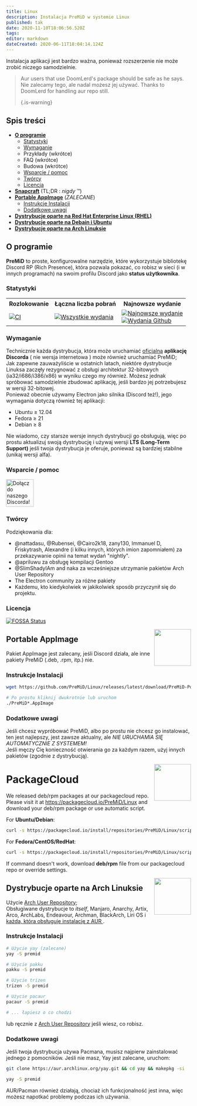 ```yaml
---
title: Linux
description: Instalacja PreMiD w systemie Linux
published: tak
date: 2020-11-10T18:06:56.520Z
tags:
editor: markdown
dateCreated: 2020-06-11T18:04:14.124Z
---
```


Instalacja aplikacji jest bardzo ważna, ponieważ rozszerzenie nie może zrobić niczego samodzielnie.

> Aur users that use DoomLerd's package should be safe as he says. Nie zalecamy tego, ale nadal możesz jej używać. Thanks to DoomLerd for handling aur repo still. 
> 
> {.is-warning}

## Spis treści

- **[O programie](#about)**
  - [Statystyki](#stats)
  - [Wymaganie](#requirements)
  - Przykłady (wkrótce)
  - FAQ (wkrótce)
  - Budowa (wkrótce)
  - [Wsparcie / pomoc](#support)
  - [Twórcy](#credits)
  - [Licencja](#license)
- **[Snapcraft](#snapcraft)** (TL;DR : _nigdy_ ™️)
- **[Portable AppImage](#appimage)** (_ZALECANE_)
  - [Instrukcje Instalacji](#appimageinstall)
  - [Dodatkowe uwagi](#appimagenotes)
- [**Dystrybucje oparte na Red Hat Enterprise Linux (RHEL)**](#packagecloud)
- [**Dystrybucje oparte na Debain i Ubuntu**](#packagecloud)
- [**Dystrybucje oparte na Arch Linuksie**](#arch)

<a name="about"></a>

## O programie

**PreMiD** to proste, konfigurowalne narzędzie, które wykorzystuje bibliotekę Discord RP (Rich Presence), która pozwala pokazać, co robisz w sieci (i w innych programach) na swoim profilu Discord jako **status użytkownika**.

<a name="stats"></a>

### Statystyki

<table>
  <tr>
    <th>Rozlokowanie</th>
    <th>Łączna liczba pobrań</th>
    <th>Najnowsze wydanie</th>
  </tr>
  <tr>
    <td><a href="https://github.com/PreMiD/Linux/actions"><img src="https://github.com/PreMiD/Linux/workflows/CI/badge.svg?branch=master&event=push" alt="CI"></a></td>
    <td><a href="https://github.com/PreMiD/Linux/releases"><img src="https://img.shields.io/github/downloads/PreMiD/Linux/total.svg?maxAge=86400" alt="Wszystkie wydania"></a></td>
    <td><a href="https://github.com/PreMiD/Linux/releases/latest"><img src="https://img.shields.io/github/v/release/PreMiD/Linux.svg?maxAge=86400" alt="Najnowsze wydanie"><br><img src="https://img.shields.io/github/downloads/PreMiD/Linux/latest/total.svg?maxAge=86400" alt="Wydania Github"></a></td>
  </tr>
</table>

<a name="requirements"></a>

### Wymaganie

Technicznie każda dystrybucja, która może uruchamiać [oficjalną](https://discordapp.com/download) **aplikację Discorda** ( nie wersja internetowa )  może również uruchamiać PreMiD;</br> Jak zapewne zauważyliście w ostatnich latach, niektóre dystrybucje Linuksa zaczęły rezygnować z obsługi architektur 32-bitowych (ia32/i686/i386/x86) w wyniku czego my również. Możesz jednak spróbować samodzielnie zbudować aplikację, jeśli bardzo jej potrzebujesz w wersji  32-bitowej. </br> Ponieważ obecnie używamy Electron jako silnika (Discord też!), jego wymagania dotyczą również tej aplikacji:

- Ubuntu ≥ 12.04
- Fedora ≥ 21
- Debian ≥ 8

Nie wiadomo, czy starsze wersje innych dystrybucji go obsługują, więc po prostu aktualizuj swoją dystrybucję i używaj wersji **LTS (Long-Term Support)** jeśli twoja dystrybucja je oferuje, ponieważ są bardziej stabilne (unikaj wersji alfa).

<a name="support"></a>

### Wsparcie / pomoc

<div>
  <a target="_blank" href="https://discord.premid.app/" title="Dołącz do naszego Discorda!">
    <img height="75px" draggable="false" src="https://discordapp.com/api/guilds/493130730549805057/widget.png?style=banner2" alt="Dołącz do naszego Discorda!">
  </a>
</div>

<a name="credits"></a>

### Twórcy

Podziękowania dla:

- @nattadasu, @Rubensei, @Cairo2k18, zany130, Immanuel D, Friskytrash, Alexandre (i kilku innych, których imion zapomniałem) za przekazywanie opinii na temat wydań "nightly".
- @apriluwu za obsługę kompilacji Gentoo
- @SlimShadyIAm and naka za wcześniejsze utrzymanie pakietów Arch User Repository
- The Electron community za różne pakiety
- Każdemu, kto kiedykolwiek w jakikolwiek sposób przyczynił się do projektu.

<a name="license"></a>

### Licencja

[![FOSSA Status](https://app.fossa.io/api/projects/git%2Bgithub.com%2FPreMiD%2FLinux.svg?type=large)](https://app.fossa.io/projects/git%2Bgithub.com%2FPreMiD%2FLinux?ref=badge_large)

<img src="https://i.imgur.com/ACAxtmA.png" width="100" height="100" align="right"></img>
<a name="snapcraft"></a>

## Portable AppImage

Pakiet AppImage jest zalecany, jeśli Discord działa, ale inne pakiety PreMiD (.deb, .rpm, itp.) nie.

<a name="appimageinstall"></a>

### Instrukcje Instalacji

```bash
wget https://github.com/PreMiD/Linux/releases/latest/download/PreMiD-Portable.AppImage && chmod a+x PreMiD*.AppImage
```

```bash
# Po prostu kliknij dwukrotnie lub uruchom
./PreMiD*.AppImage
```

<a name="appimagenotes"></a>

### Dodatkowe uwagi

Jeśli chcesz wypróbować PreMiD, albo po prostu nie chcesz go instalować, ten jest najlepszy, jest zawsze aktualny, ale _NIE URUCHAMIA SIĘ AUTOMATYCZNIE Z SYSTEMEM!_</br>Jeśli męczy Cię konieczność otwierania go za każdym razem, użyj innych pakietów (zgodnie z dystrybucją).

<img src="https://raw.githubusercontent.com/PreMiD/Linux/master/.github/packagecloud.png" width="100" height="100" align="right"></img>
<a name="packagecloud"></a>

# PackageCloud

We released deb/rpm packages at our packagecloud repo. Please visit it at https://packagecloud.io/PreMiD/Linux and download your deb/rpm package or use automatic script.

For **Ubuntu/Debian**:

```bash
curl -s https://packagecloud.io/install/repositories/PreMiD/Linux/script.deb.sh | sudo bash
```

For **Fedora/CentOS/RedHat**:

```bash
curl -s https://packagecloud.io/install/repositories/PreMiD/Linux/script.rpm.sh | sudo bash
```

If command doesn't work, download **deb/rpm** file from our packagecloud repo or override settings.

<a name="arch"></a>
<img src="https://raw.githubusercontent.com/PreMiD/Linux/86ae2fbd49499785281f388a5305b06e0d3ecfea/.github/iusearchbtw.svg" width="100" height="100" align="right"></img>

## Dystrybucje oparte na Arch Linuksie

Użycie [Arch User Repository](https://aur.archlinux.org/packages/premid);</br> Obsługiwane dystrybucje to _itself_, Manjaro, Anarchy, Artix, Arco, ArchLabs, Endeavour, Archman, BlackArch, Liri OS i [każda, która obsługuje instalację z AUR ](https://wiki.archlinux.org/index.php/Arch-based_distributions#Active).

<a name="archinstall"></a>

### Instrukcje Instalacji

```bash
# Użycie yay (zalecane)
yay -S premid
```

```bash
# Użycie pakku
pakku -S premid
```

```bash
# Użycie trizen
trizen -S premid
```

```bash
# Użycie pacaur
pacaur -S premid
```

```bash
# ... łapiesz o co chodzi
```

lub ręcznie z [Arch User Repository](https://aur.archlinux.org/packages/premid) jeśli wiesz, co robisz.

<a name="archnotes"></a>

### Dodatkowe uwagi

Jeśli twoja dystrybucja używa Pacmana, musisz najpierw zainstalować jednego z pomocników. Jeśli nie masz, Yay jest zalecane, uruchom:

```bash
git clone https://aur.archlinux.org/yay.git && cd yay && makepkg -si
```

```bash
yay -S premid
```

AUR/Pacman również działają, chociaż ich funkcjonalność jest inna, więc możesz napotkać problemy podczas ich używania.